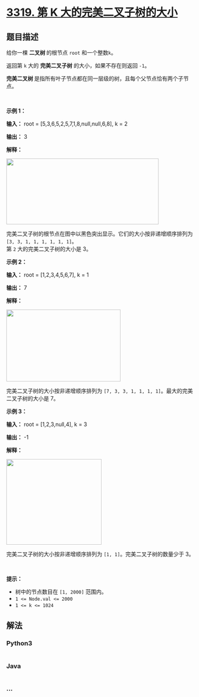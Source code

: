# [3319. 第 K 大的完美二叉子树的大小](https://leetcode.cn/problems/k-th-largest-perfect-subtree-size-in-binary-tree)

## 题目描述

<!-- 这里写题目描述 -->

<p>给你一棵 <strong>二叉树 </strong>的根节点 <code>root</code> 和一个整数<code>k</code>。</p>

<p>返回第 <code>k</code> 大的 <strong>完美二叉</strong><span data-keyword="subtree"><strong>子树</strong> </span>的大小，如果不存在则返回 <code>-1</code>。</p>

<p><strong>完美二叉树 </strong>是指所有叶子节点都在同一层级的树，且每个父节点恰有两个子节点。</p>

<p>&nbsp;</p>

<p><strong class="example">示例 1：</strong></p>

<div class="example-block">
<p><strong>输入：</strong> <span class="example-io">root = [5,3,6,5,2,5,7,1,8,null,null,6,8], k = 2</span></p>

<p><strong>输出：</strong> <span class="example-io">3</span></p>

<p><strong>解释：</strong></p>

<p><img alt="" src="https://assets.leetcode.com/uploads/2024/10/14/tmpresl95rp-1.png" style="width: 400px; height: 173px;" /></p>

<p>完美二叉子树的根节点在图中以黑色突出显示。它们的大小按非递增顺序排列为 <code>[3, 3, 1, 1, 1, 1, 1, 1]</code>。<br />
第 <code>2</code> 大的完美二叉子树的大小是 3。</p>
</div>

<p><strong class="example">示例 2：</strong></p>

<div class="example-block">
<p><strong>输入：</strong> <span class="example-io">root = [1,2,3,4,5,6,7], k = 1</span></p>

<p><strong>输出：</strong> <span class="example-io">7</span></p>

<p><strong>解释：</strong></p>

<p><img alt="" src="https://assets.leetcode.com/uploads/2024/10/14/tmp_s508x9e-1.png" style="width: 300px; height: 189px;" /></p>

<p>完美二叉子树的大小按非递增顺序排列为 <code>[7, 3, 3, 1, 1, 1, 1]</code>。最大的完美二叉子树的大小是 7。</p>
</div>

<p><strong class="example">示例 3：</strong></p>

<div class="example-block">
<p><strong>输入：</strong> <span class="example-io">root = [1,2,3,null,4], k = 3</span></p>

<p><strong>输出：</strong> <span class="example-io">-1</span></p>

<p><strong>解释：</strong></p>

<p><img alt="" src="https://assets.leetcode.com/uploads/2024/10/14/tmp74xnmpj4-1.png" style="width: 250px; height: 225px;" /></p>

<p>完美二叉子树的大小按非递增顺序排列为 <code>[1, 1]</code>。完美二叉子树的数量少于 3。</p>
</div>

<p>&nbsp;</p>

<p><strong>提示：</strong></p>

<ul>
	<li>树中的节点数目在 <code>[1, 2000]</code> 范围内。</li>
	<li><code>1 &lt;= Node.val &lt;= 2000</code></li>
	<li><code>1 &lt;= k &lt;= 1024</code></li>
</ul>


## 解法

<!-- 这里可写通用的实现逻辑 -->

<!-- tabs:start -->

### **Python3**

<!-- 这里可写当前语言的特殊实现逻辑 -->

```python

```

### **Java**

<!-- 这里可写当前语言的特殊实现逻辑 -->

```java

```

### **...**

```

```

<!-- tabs:end -->

